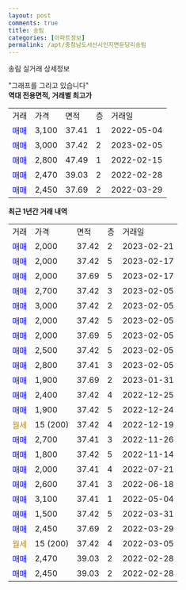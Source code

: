 ```yaml
---
layout: post
comments: true
title: 송림
categories: [아파트정보]
permalink: /apt/충청남도서산시인지면둔당리송림
---
```


송림 실거래 상세정보

<script type="text/javascript">
  google.charts.load('current', {'packages':['line', 'corechart']});
  google.charts.setOnLoadCallback(drawChart);

  function drawChart() {
    var data = new google.visualization.DataTable();
    data.addColumn('date', '거래일');
    data.addColumn('number', "매매");
    data.addColumn('number', "전세");
    data.addColumn('number', "전매");

    data.addRows([[new Date(Date.parse("2023-02-21")), 2000, null, null], [new Date(Date.parse("2023-02-17")), 2000, null, null], [new Date(Date.parse("2023-02-17")), 2000, null, null], [new Date(Date.parse("2023-02-05")), 2700, null, null], [new Date(Date.parse("2023-02-05")), 3000, null, null], [new Date(Date.parse("2023-02-05")), 2000, null, null], [new Date(Date.parse("2023-02-05")), 2000, null, null], [new Date(Date.parse("2023-02-05")), 2500, null, null], [new Date(Date.parse("2023-02-05")), 2800, null, null], [new Date(Date.parse("2023-01-31")), 1900, null, null], [new Date(Date.parse("2022-12-25")), 2400, null, null], [new Date(Date.parse("2022-12-24")), 1900, null, null], [new Date(Date.parse("2022-12-19")), null, null, null], [new Date(Date.parse("2022-11-26")), 2700, null, null], [new Date(Date.parse("2022-11-14")), 1800, null, null], [new Date(Date.parse("2022-07-21")), 2000, null, null], [new Date(Date.parse("2022-06-18")), 2600, null, null], [new Date(Date.parse("2022-05-04")), 3100, null, null], [new Date(Date.parse("2022-03-31")), 1500, null, null], [new Date(Date.parse("2022-03-29")), 2450, null, null], [new Date(Date.parse("2022-03-05")), null, null, null], [new Date(Date.parse("2022-02-28")), 2470, null, null], [new Date(Date.parse("2022-02-28")), 2450, null, null]]);

    var options = {
      hAxis: {
        format: 'yyyy/MM/dd'
      },    
      lineWidth: 0,
      pointsVisible: true,    
      title: '최근 1년간 유형별 실거래가 분포',
      legend: { position: 'bottom' }
    };

    var formatter = new google.visualization.NumberFormat({pattern:'###,###'} );
    formatter.format(data, 1);
    formatter.format(data, 2);
    
    setTimeout(function() {
        var chart = new google.visualization.LineChart(document.getElementById('columnchart_material'));
        chart.draw(data, (options));
        document.getElementById('loading').style.display = 'none';
    }, 200);
  }
</script>


<div id="loading" style="z-index:20; display: block; margin-left: 0px">"그래프를 그리고 있습니다"</div>
<div id="columnchart_material" style="width: 95%; margin-left: 0px; display: block"></div>
<!-- contents start -->
<b>역대 전용면적, 거래별 최고가</b>
<table class="sortable">
    <tr>
      <td>거래</td>
      <td>가격</td>
      <td>면적</td>
      <td>층</td>
      <td>거래일</td>
    </tr>
        <tr>
          <td><a style="color: blue">매매</a></td>
          <td>3,100</td>
          <td>37.41</td>
          <td>1</td>
          <td>2022-05-04</td>
        </tr>            <tr>
          <td><a style="color: blue">매매</a></td>
          <td>3,000</td>
          <td>37.42</td>
          <td>2</td>
          <td>2023-02-05</td>
        </tr>            <tr>
          <td><a style="color: blue">매매</a></td>
          <td>2,800</td>
          <td>47.49</td>
          <td>1</td>
          <td>2022-02-15</td>
        </tr>            <tr>
          <td><a style="color: blue">매매</a></td>
          <td>2,470</td>
          <td>39.03</td>
          <td>2</td>
          <td>2022-02-28</td>
        </tr>            <tr>
          <td><a style="color: blue">매매</a></td>
          <td>2,450</td>
          <td>37.69</td>
          <td>2</td>
          <td>2022-03-29</td>
        </tr>        
    
    
</table>

<b>최근 1년간 거래 내역</b>

<table class="sortable">
    <tr>
      <td>거래</td>
      <td>가격</td>
      <td>면적</td>
      <td>층</td>
      <td>거래일</td>
    </tr>
    <tr>
      <td><a style="color: blue">매매</a></td>
      <td>2,000</td>
      <td>37.42</td>
      <td>2</td>
      <td>2023-02-21</td>
    </tr>          <tr>
      <td><a style="color: blue">매매</a></td>
      <td>2,000</td>
      <td>37.42</td>
      <td>5</td>
      <td>2023-02-17</td>
    </tr>          <tr>
      <td><a style="color: blue">매매</a></td>
      <td>2,000</td>
      <td>37.69</td>
      <td>5</td>
      <td>2023-02-17</td>
    </tr>          <tr>
      <td><a style="color: blue">매매</a></td>
      <td>2,700</td>
      <td>37.42</td>
      <td>3</td>
      <td>2023-02-05</td>
    </tr>          <tr>
      <td><a style="color: blue">매매</a></td>
      <td>3,000</td>
      <td>37.42</td>
      <td>2</td>
      <td>2023-02-05</td>
    </tr>          <tr>
      <td><a style="color: blue">매매</a></td>
      <td>2,000</td>
      <td>37.42</td>
      <td>5</td>
      <td>2023-02-05</td>
    </tr>          <tr>
      <td><a style="color: blue">매매</a></td>
      <td>2,000</td>
      <td>37.69</td>
      <td>5</td>
      <td>2023-02-05</td>
    </tr>          <tr>
      <td><a style="color: blue">매매</a></td>
      <td>2,500</td>
      <td>37.42</td>
      <td>5</td>
      <td>2023-02-05</td>
    </tr>          <tr>
      <td><a style="color: blue">매매</a></td>
      <td>2,800</td>
      <td>37.41</td>
      <td>3</td>
      <td>2023-02-05</td>
    </tr>          <tr>
      <td><a style="color: blue">매매</a></td>
      <td>1,900</td>
      <td>37.69</td>
      <td>2</td>
      <td>2023-01-31</td>
    </tr>          <tr>
      <td><a style="color: blue">매매</a></td>
      <td>2,400</td>
      <td>37.42</td>
      <td>4</td>
      <td>2022-12-25</td>
    </tr>          <tr>
      <td><a style="color: blue">매매</a></td>
      <td>1,900</td>
      <td>37.42</td>
      <td>5</td>
      <td>2022-12-24</td>
    </tr>          <tr>
      <td><a style="color: darkgoldenrod">월세</a></td>
      <td>15 (200)</td>
      <td>37.42</td>
      <td>4</td>
      <td>2022-12-19</td>
    </tr>          <tr>
      <td><a style="color: blue">매매</a></td>
      <td>2,700</td>
      <td>37.41</td>
      <td>3</td>
      <td>2022-11-26</td>
    </tr>          <tr>
      <td><a style="color: blue">매매</a></td>
      <td>1,800</td>
      <td>37.42</td>
      <td>5</td>
      <td>2022-11-14</td>
    </tr>          <tr>
      <td><a style="color: blue">매매</a></td>
      <td>2,000</td>
      <td>37.41</td>
      <td>4</td>
      <td>2022-07-21</td>
    </tr>          <tr>
      <td><a style="color: blue">매매</a></td>
      <td>2,600</td>
      <td>37.41</td>
      <td>3</td>
      <td>2022-06-18</td>
    </tr>          <tr>
      <td><a style="color: blue">매매</a></td>
      <td>3,100</td>
      <td>37.41</td>
      <td>1</td>
      <td>2022-05-04</td>
    </tr>          <tr>
      <td><a style="color: blue">매매</a></td>
      <td>1,500</td>
      <td>37.42</td>
      <td>5</td>
      <td>2022-03-31</td>
    </tr>          <tr>
      <td><a style="color: blue">매매</a></td>
      <td>2,450</td>
      <td>37.69</td>
      <td>2</td>
      <td>2022-03-29</td>
    </tr>          <tr>
      <td><a style="color: darkgoldenrod">월세</a></td>
      <td>15 (200)</td>
      <td>37.42</td>
      <td>4</td>
      <td>2022-03-05</td>
    </tr>          <tr>
      <td><a style="color: blue">매매</a></td>
      <td>2,470</td>
      <td>39.03</td>
      <td>2</td>
      <td>2022-02-28</td>
    </tr>          <tr>
      <td><a style="color: blue">매매</a></td>
      <td>2,450</td>
      <td>39.03</td>
      <td>2</td>
      <td>2022-02-28</td>
    </tr>      </table>
<!-- contents end -->    

